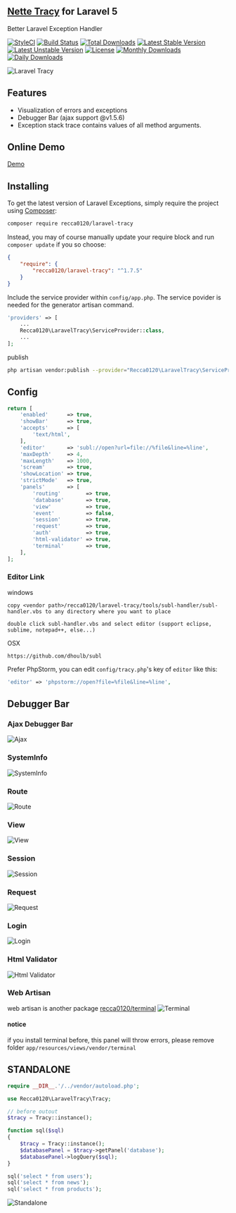## [Nette Tracy](https://github.com/nette/tracy.git) for Laravel 5

Better Laravel Exception Handler

[![StyleCI](https://styleci.io/repos/40661503/shield?style=flat)](https://styleci.io/repos/40661503)
[![Build Status](https://travis-ci.org/recca0120/laravel-tracy.svg)](https://travis-ci.org/recca0120/laravel-tracy)
[![Total Downloads](https://poser.pugx.org/recca0120/laravel-tracy/d/total.svg)](https://packagist.org/packages/recca0120/laravel-tracy)
[![Latest Stable Version](https://poser.pugx.org/recca0120/laravel-tracy/v/stable.svg)](https://packagist.org/packages/recca0120/laravel-tracy)
[![Latest Unstable Version](https://poser.pugx.org/recca0120/laravel-tracy/v/unstable.svg)](https://packagist.org/packages/recca0120/laravel-tracy)
[![License](https://poser.pugx.org/recca0120/laravel-tracy/license.svg)](https://packagist.org/packages/recca0120/laravel-tracy)
[![Monthly Downloads](https://poser.pugx.org/recca0120/laravel-tracy/d/monthly)](https://packagist.org/packages/recca0120/laravel-tracy)
[![Daily Downloads](https://poser.pugx.org/recca0120/laravel-tracy/d/daily)](https://packagist.org/packages/recca0120/laravel-tracy)

![Laravel Tracy](https://cdn.rawgit.com/recca0120/laravel-tracy/master/screenshots/tracy.png)

## Features
- Visualization of errors and exceptions
- Debugger Bar (ajax support @v1.5.6)
- Exception stack trace contains values of all method arguments.

## Online Demo
[Demo](https://cdn.rawgit.com/recca0120/laravel-tracy/master/screenshots/tracy-exception.html)

## Installing

To get the latest version of Laravel Exceptions, simply require the project using [Composer](https://getcomposer.org):

```bash
composer require recca0120/laravel-tracy
```

Instead, you may of course manually update your require block and run `composer update` if you so choose:

```json
{
    "require": {
        "recca0120/laravel-tracy": "^1.7.5"
    }
}
```

Include the service provider within `config/app.php`. The service povider is needed for the generator artisan command.

```php
'providers' => [
    ...
    Recca0120\LaravelTracy\ServiceProvider::class,
    ...
];
```

publish

```bash
php artisan vendor:publish --provider="Recca0120\LaravelTracy\ServiceProvider"
```

## Config
```php
return [
    'enabled'      => true,
    'showBar'      => true,
    'accepts'      => [
        'text/html',
    ],
    'editor'       => 'subl://open?url=file://%file&line=%line',
    'maxDepth'     => 4,
    'maxLength'    => 1000,
    'scream'       => true,
    'showLocation' => true,
    'strictMode'   => true,
    'panels'       => [
        'routing'        => true,
        'database'       => true,
        'view'           => true,
        'event'          => false,
        'session'        => true,
        'request'        => true,
        'auth'           => true,
        'html-validator' => true,
        'terminal'       => true,
    ],
];
```

### Editor Link

windows
```
copy <vendor path>/recca0120/laravel-tracy/tools/subl-handler/subl-handler.vbs to any directory where you want to place

double click subl-handler.vbs and select editor (support eclipse, sublime, notepad++, else...)
```

OSX
```
https://github.com/dhoulb/subl
```
Prefer PhpStorm, you can edit `config/tracy.php`'s key of `editor` like this:
```php
'editor' => 'phpstorm://open?file=%file&line=%line',
```

## Debugger Bar

### Ajax Debugger Bar
![Ajax](https://cdn.rawgit.com/recca0120/laravel-tracy/master/screenshots/ajax.png)

### SystemInfo
![SystemInfo](https://cdn.rawgit.com/recca0120/laravel-tracy/master/screenshots/systeminfo.png)

### Route
![Route](https://cdn.rawgit.com/recca0120/laravel-tracy/master/screenshots/route.png)

### View
![View](https://cdn.rawgit.com/recca0120/laravel-tracy/master/screenshots/view.png)

### Session
![Session](https://cdn.rawgit.com/recca0120/laravel-tracy/master/screenshots/session.png)

### Request
![Request](https://cdn.rawgit.com/recca0120/laravel-tracy/master/screenshots/request.png)

### Login
![Login](https://cdn.rawgit.com/recca0120/laravel-tracy/master/screenshots/login.png)

### Html Validator
![Html Validator](https://cdn.rawgit.com/recca0120/laravel-tracy/master/screenshots/html-validator.png)

### Web Artisan
web artisan is another package [recca0120/terminal](https://github.com/recca0120/laravel-terminal)
![Terminal](https://cdn.rawgit.com/recca0120/laravel-tracy/master/screenshots/terminal.png)

#### notice
if you install terminal before, this panel will throw errors, please remove folder `app/resources/views/vendor/terminal`

## STANDALONE

```php
require __DIR__.'/../vendor/autoload.php';

use Recca0120\LaravelTracy\Tracy;

// before outout
$tracy = Tracy::instance();

function sql($sql)
{
    $tracy = Tracy::instance();
    $databasePanel = $tracy->getPanel('database');
    $databasePanel->logQuery($sql);
}

sql('select * from users');
sql('select * from news');
sql('select * from products');
```

![Standalone](https://cdn.rawgit.com/recca0120/laravel-tracy/master/screenshots/standalone.png)
